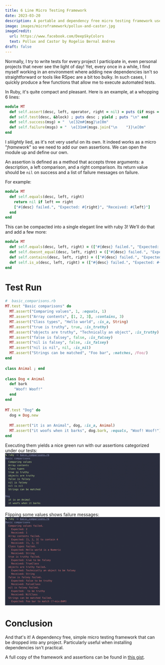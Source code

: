 ```yaml
---
title: 6 Line Micro Testing Framework
date: 2023-03-20
description: A portable and dependency free micro testing framework useful in remote situations
image: images/microframework/pollux-and-castor.jpg
imageCredit:
  url: https://www.facebook.com/DeepSkyColors
  text: Pollux and Castor by Rogelio Bernal Andreo
draft: false
---
```


Normally, I try to write tests for every project I participate in, even personal projects that never see the light of day! Yet, every once in a while, I find myself working in an environment where adding new dependencies isn't so straightforward or tools like RSpec are a bit too bulky. In such cases, I quickly produce a few functions that allow me to execute automated tests. 

In Ruby, it's quite compact and pleasant. Here is an example, at a whopping 6 lines:

```ruby 
module MT
  def self.assert(desc, left, operator, right = nil) = puts (if msgs = self.send(operator, desc, left, right) then failure(msgs) else success(desc) end)
  def self.test(desc, &block) ; puts desc ; yield ; puts "\n" end
  def self.success(msg) = "  \e[32m#{msg}\e[0m"
  def self.failure(msgs) = "  \e[31m#{msgs.join("\n    ")}\e[0m"
end
```

I _sliiightly_ lied, as it's not very useful on its own. It indeed works as a micro "_framework_" so we need to add our own assertions. We can open the module up and define our own.

An assertion is defined as a method that accepts three arguments: a description, a left comparison, and a right comparison. Its return value should be `nil` on success and a list of failure messages on failure.

For example:

```ruby
module MT
  def self.equals(desc, left, right)
    return nil if left == right
    ["#{desc} failed.", "Expected: #{right}", "Received: #{left}"]
  end
end
```

This can be compacted into a single elegant line with ruby 3! We'll do that and add a few more:

```ruby
module MT
  def self.equals(desc, left, right) = (["#{desc} failed.", "Expected: #{right}", "Received: #{left}"] unless left == right)
  def self.doesnt_equal(desc, left, right) = (["#{desc} failed.", "Expected: #{left} and #{right} not to be the same"] if equals(desc, left, right))
  def self.contains(desc, left, right) = (["#{desc} failed.", "Expected: #{left} to contain #{right}", "Received: #{left}"] unless left.include?(right))
  def self.is_a(desc, left, right) = (["#{desc} failed.", "Expected: #{left} is a #{right}", "Received: #{left.class}"] unless left.is_a?(right))
end
```

# Test Run
```ruby
#  basic_comparisons.rb
MT.test "Basic comparisons" do
  MT.assert("Comparing values", 1, :equals, 1)
  MT.assert("Array contents", [1, 2, 3], :contains, 3)
  MT.assert("Class types", "Hello world", :is_a, String)
  MT.assert("true is truthy", true, :is_truthy)
  MT.assert("objects are truthy", "Technically an object", :is_truthy)
  MT.assert("false is falsey", false, :is_falsey)
  MT.assert("nil is falsey", false, :is_falsey)
  MT.assert("nil is nil", nil, :is_nil)
  MT.assert("Strings can be matched", "Foo bar", :matches, /Foo/)
end

class Animal ; end

class Dog < Animal
  def bark
    "Woof! Woof!"
  end
end

MT.test "Dog" do
  dog = Dog.new

  MT.assert("it is an Animal", dog, :is_a, Animal)
  MT.assert("it woofs when it barks", dog.bark, :equals, "Woof! Woof!")
end
```

Executing them yields a nice green run with our assertions categorized under our tests:
![MT Execution with Successes](/images/microframework/mt-successes.png)

Flipping some values shows failure messages:
![MT Execution with Failures](/images/microframework/mt-failures.png)

# Conclusion
And that's it! A dependency free, simple micro testing framework that can be dropped into any project. Particularly useful when installing dependencies isn't practical.

A full copy of the framework and assertions can be found in [this gist](https://gist.github.com/APiercey/70ca3a5c61569d534edc41c85c546cd8).

